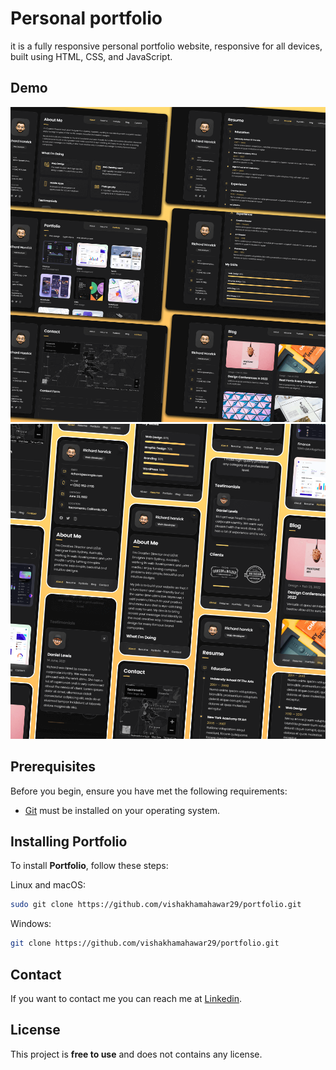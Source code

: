 # Personal portfolio

it is a fully responsive personal portfolio website, responsive for all devices, built using HTML, CSS, and JavaScript.

## Demo

![vCard Desktop Demo](./website-demo-image/desktop.png "Desktop Demo")
![vCard Mobile Demo](./website-demo-image/mobile.png "Mobile Demo")

## Prerequisites

Before you begin, ensure you have met the following requirements:

* [Git](https://git-scm.com/downloads "Download Git") must be installed on your operating system.

## Installing Portfolio

To install **Portfolio**, follow these steps:

Linux and macOS:

```bash
sudo git clone https://github.com/vishakhamahawar29/portfolio.git
```

Windows:

```bash
git clone https://github.com/vishakhamahawar29/portfolio.git
```

## Contact

If you want to contact me you can reach me at [Linkedin](https://www.linkedin.com/in/vishakha-mahawar-9045091a0/).

## License

This project is **free to use** and does not contains any license.
